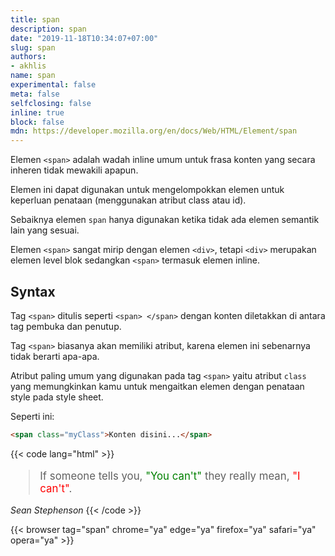 ```yaml
---
title: span
description: span
date: "2019-11-18T10:34:07+07:00"
slug: span
authors:
- akhlis
name: span
experimental: false
meta: false
selfclosing: false
inline: true
block: false
mdn: https://developer.mozilla.org/en/docs/Web/HTML/Element/span
---
```


Elemen `<span>` adalah wadah inline umum untuk frasa konten yang secara inheren tidak mewakili apapun.

Elemen ini dapat digunakan untuk mengelompokkan elemen untuk keperluan penataan (menggunakan atribut class atau id).

Sebaiknya elemen `span` hanya digunakan ketika tidak ada elemen semantik lain yang sesuai.

Elemen `<span>` sangat mirip dengan elemen `<div>`, tetapi `<div>` merupakan elemen level blok sedangkan `<span>` termasuk elemen inline.

## Syntax

Tag `<span>` ditulis seperti `<span> </span>` dengan konten diletakkan di antara tag pembuka dan penutup.

Tag `<span>` biasanya akan memiliki atribut, karena elemen ini sebenarnya tidak berarti apa-apa.

Atribut paling umum yang digunakan pada tag `<span>` yaitu atribut `class` yang memungkinkan kamu untuk mengaitkan elemen dengan penataan style pada style sheet.

Seperti ini:
```html
<span class="myClass">Konten disini...</span>
```

{{< code lang="html" >}}
<blockquote style="font-size:larger;">If someone tells you, <span style="color:green;">"You can't"</span> they really mean, <span style="color:red;">"I can't"</span>.</blockquote>
<cite>Sean Stephenson</cite>
{{< /code >}}

{{< browser tag="span" chrome="ya" edge="ya" firefox="ya" safari="ya" opera="ya" >}}
